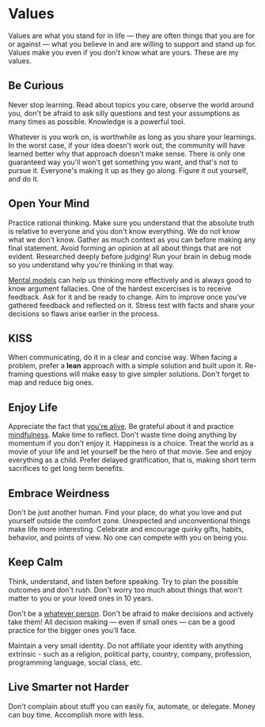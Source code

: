 # Values

Values are what you stand for in life — they are often things that you are for or against — what you believe in and are willing to support and stand up for. Values make you even if you don't know what are yours. These are my values.

## Be Curious

Never stop learning. Read about topics you care, observe the world around you, don't be afraid to ask silly questions and test your assumptions as many times as possible. Knowledge is a powerful tool.

Whatever is you work on, is worthwhile as long as you share your learnings. In the worst case, if your idea doesn't work out, the community will have learned better why that approach doesn't make sense. There is only one guaranteed way you'll won't get something you want, and that's not to pursue it. Everyone's making it up as they go along. Figure it out yourself, and do it.

## Open Your Mind

Practice rational thinking. Make sure you understand that the absolute truth is relative to everyone and you don't know everything. We do not know what we don't know. Gather as much context as you can before making any final statement. Avoid forming an opinion at all about things that are not evident. Researched deeply before judging! Run your brain in debug mode so you understand why you're thinking in that way.

[Mental models](https://medium.com/@yegg/mental-models-i-find-repeatedly-useful-936f1cc405d#.qmy99z6ug) can help us thinking more effectively and is always good to know argument fallacies. One of the hardest excercises is to receive feedback. Ask for it and be ready to change. Aim to improve once you've gathered feedback and reflected on it. Stress test with facts and share your decisions so flaws arise earlier in the process.

## KISS

When communicating, do it in a clear and concise way. When facing a problem, prefer a **lean** approach with a simple solution and built upon it. Re-framing questions will make easy to give simpler solutions. Don't forget to map and reduce big ones.

## Enjoy Life

Appreciate the fact that [you're alive](https://youtu.be/9D05ej8u-gU). Be grateful about it and practice [mindfulness](https://youtu.be/hQo-CQzoW24). Make time to reflect. Don't waste time doing anything by momentum if you don't enjoy it. Happiness is a choice. Treat the world as a movie of your life and let yourself be the hero of that movie. See and enjoy everything as a child. Prefer delayed gratification, that is, making short term sacrifices to get long term benefits.

## Embrace Weirdness

Don't be just another human. Find your place, do what you love and put yourself outside the comfort zone. Unexpected and unconventional things make life more interesting. Celebrate and encourage quirky gifts, habits, behavior, and points of view. No one can compete with you on being you.

## Keep Calm

Think, understand, and listen before speaking. Try to plan the possible outcomes and don't rush. Don't worry too much about things that won't matter to you or your loved ones in 10 years.

Don't be a [whatever person](https://medium.com/@courtneyseiter/the-tribe-of-whatever-or-how-i-learned-to-make-a-decision-8ab0a76f1f0c#.vj7olnmm5). Don't be afraid to make decisions and actively take them! All decision making — even if small ones — can be a good practice for the bigger ones you’ll face.

Maintain a very small identity. Do not affiliate your identity with anything extrinsic - such as a religion, political party, country, company, profession, programming language, social class, etc.

## Live Smarter not Harder

Don't complain about stuff you can easily fix, automate, or delegate. Money can buy time. Accomplish more with less.

